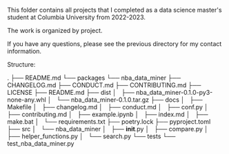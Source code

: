 This folder contains all projects that I completed as a data science master's student at Columbia University from 2022-2023.

The work is organized by project.

If you have any questions, please see the previous directory for my contact information.

Structure:

.
├── README.md
└── packages
    └── nba_data_miner
        ├── CHANGELOG.md
        ├── CONDUCT.md
        ├── CONTRIBUTING.md
        ├── LICENSE
        ├── README.md
        ├── dist
        │   ├── nba_data_miner-0.1.0-py3-none-any.whl
        │   └── nba_data_miner-0.1.0.tar.gz
        ├── docs
        │   ├── Makefile
        │   ├── changelog.md
        │   ├── conduct.md
        │   ├── conf.py
        │   ├── contributing.md
        │   ├── example.ipynb
        │   ├── index.md
        │   ├── make.bat
        │   └── requirements.txt
        ├── poetry.lock
        ├── pyproject.toml
        ├── src
        │   └── nba_data_miner
        │       ├── __init__.py
        │       ├── compare.py
        │       ├── helper_functions.py
        │       └── search.py
        └── tests
            └── test_nba_data_miner.py
